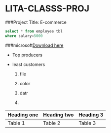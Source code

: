 # LITA-CLASSS-PROJ

###Project Title: E-commerce
```sql
select * from employee tbl
where salary=5000
```
###microsoft[Download here](https://wwww.microsoft.com)

- Top producers
- least customers

  1. file
  2. color
  3. datr
 
  4. 
|Heading one|Heading two|Heading 3|
|-----------|-----------|---------|
|Table 1    |Table 2    |Table 3  |
